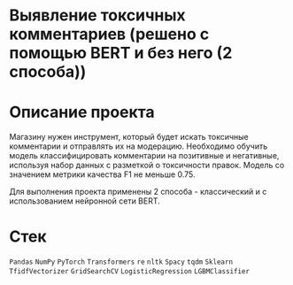 # Выявление токсичных комментариев (решено с помощью BERT и без него (2 способа))
# Описание проекта
Магазину нужен инструмент, который будет искать токсичные комментарии и отправлять их на модерацию.
Необходимо обучить модель классифицировать комментарии на позитивные и негативные, используя набор данных с разметкой о токсичности правок.
Модель со значением метрики качества F1 не меньше 0.75.

Для выполнения проекта применены 2 способа - классический и с использованием нейронной сети BERT. 

# Стек 
`Pandas` `NumPy` `PyTorch` `Transformers` `re` `nltk` `Spacy` `tqdm` `Sklearn` `TfidfVectorizer` `GridSearchCV` `LogisticRegression` `LGBMClassifier`
